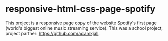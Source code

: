 # responsive-html-css-page-spotify

This project is a responsive page copy of the website Spotify's first page (world's biggest online music streaming service). This was a school project, project partner: https://github.com/adamkjall.
